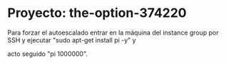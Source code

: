 # Proyecto: the-option-374220

Para forzar el autoescalado entrar en la máquina del instance group por SSH y ejecutar "sudo apt-get install pi -y" y

acto seguido "pi 1000000". 
